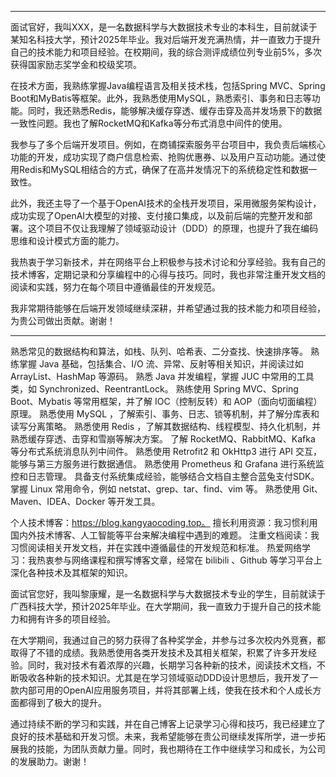 
---

面试官好，我叫XXX，是一名数据科学与大数据技术专业的本科生，目前就读于某知名科技大学，预计2025年毕业。我对后端开发充满热情，并一直致力于提升自己的技术能力和项目经验。在校期间，我的综合测评成绩位列专业前5%，多次获得国家励志奖学金和校级奖项。

在技术方面，我熟练掌握Java编程语言及相关技术栈，包括Spring MVC、Spring Boot和MyBatis等框架。此外，我熟悉使用MySQL，熟悉索引、事务和日志等功能。同时，我还熟悉Redis，能够解决缓存穿透、缓存击穿及高并发场景下的数据一致性问题。我也了解RocketMQ和Kafka等分布式消息中间件的使用。

我参与了多个后端开发项目。例如，在商铺探索服务平台项目中，我负责后端核心功能的开发，成功实现了商户信息检索、抢购优惠券、以及用户互动功能。通过使用Redis和MySQL相结合的方式，确保了在高并发情况下的系统稳定性和数据一致性。

此外，我还主导了一个基于OpenAI技术的全栈开发项目，采用微服务架构设计，成功实现了OpenAI大模型的对接、支付接口集成，以及前后端的完整开发和部署。这个项目不仅让我理解了领域驱动设计（DDD）的原理，也提升了我在编码思维和设计模式方面的能力。

我热衷于学习新技术，并在网络平台上积极参与技术讨论和分享经验。我有自己的技术博客，定期记录和分享编程中的心得与技巧。同时，我也非常注重开发文档的阅读和实践，努力在每个项目中遵循最佳的开发规范。

我非常期待能够在后端开发领域继续深耕，并希望通过我的技术能力和项目经验，为贵公司做出贡献。谢谢！

---



熟悉常见的数据结构和算法，如栈、队列、哈希表、二分查找、快速排序等。 
熟练掌握 Java 基础，包括集合、I/O 流、异常、反射等相关知识，并阅读过如 ArrayList、HashMap 等源码。
熟悉 Java 并发编程，掌握 JUC 中常用的工具类，如 Synchronized、ReentrantLock。 
熟练使用 Spring MVC、Spring Boot、Mybatis 等常用框架，并了解 IOC（控制反转）和 AOP（面向切面编程）原理。 
熟悉使用 MySQL ，了解索引、事务、日志、锁等机制，并了解分库表和读写分离策略。 
熟悉使用 Redis ，了解其数据结构、线程模型、持久化机制，并熟悉缓存穿透、击穿和雪崩等解决方案。 
了解 RocketMQ、RabbitMQ、Kafka 等分布式系统消息队列中间件。 
熟悉使用 Retrofit2 和 OkHttp3 进行 API 交互，能够与第三方服务进行数据通信。
熟悉使用 Prometheus 和 Grafana 进行系统监控和日志管理。 
具备支付系统集成经验，能够结合文档自主整合蓝兔支付SDK。 
掌握 Linux 常用命令，例如 netstat、grep、tar、find、vim 等。 
熟悉使用 Git、Maven、IDEA、Docker 等开发工具。


个人技术博客：https://blog.kangyaocoding.top。 
擅长利用资源：我习惯利用国内外技术博客、人工智能等平台来解决编程中遇到的难题。 
注重文档阅读：我习惯阅读相关开发文档，并在实践中遵循最佳的开发规范和标准。 
热爱网络学习：我热衷参与网络课程和撰写博客文章，经常在 bilibili 、Github 等学习平台上深化各种技术及其框架的知识。


面试官您好，我叫黎康耀，是一名数据科学与大数据技术专业的学生，目前就读于广西科技大学，预计2025年毕业。在大学期间，我一直致力于提升自己的技术能力和拥有许多的项目经验。

在大学期间，我通过自己的努力获得了各种奖学金，并参与过多次校内外竞赛，都取得了不错的成绩。我熟悉使用各类开发技术及其相关框架，积累了许多开发经验。同时，我对技术有着浓厚的兴趣，长期学习各种新的技术，阅读技术文档，不断吸收各种新的技术知识。尤其是在学习领域驱动DDD设计思想后，我开发了一款内部可用的OpenAI应用服务项目，并将其部署上线，使我在技术和个人成长方面都得到了极大的提升。

通过持续不断的学习和实践，并在自己博客上记录学习心得和技巧，我已经建立了良好的技术基础和开发习惯。未来，我希望能够在贵公司继续发挥所学，进一步拓展我的技能，为团队贡献力量。同时，我也期待在工作中继续学习和成长，为公司的发展助力。谢谢！

